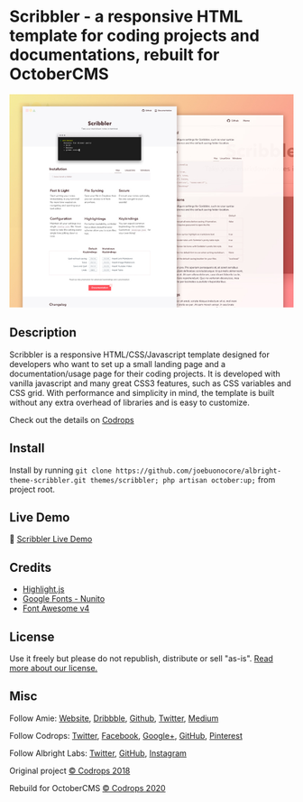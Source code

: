 # Scribbler - a responsive HTML template for coding projects and documentations, rebuilt for OctoberCMS

![Scribbler Screenshot](./assets/images/theme-preview.png)

## Description
Scribbler is a responsive HTML/CSS/Javascript template designed for developers who want to set up a small landing page and a documentation/usage page for their coding projects. It is developed with vanilla javascript and many great CSS3 features, such as CSS variables and CSS grid. With performance and simplicity in mind, the template is built without any extra overhead of libraries and is easy to customize.

Check out the details on [Codrops](https://tympanus.net/codrops/2018/01/12/freebie-scribbler-website-template-html-sketch/)

## Install
Install by running `git clone https://github.com/joebuonocore/albright-theme-scribbler.git themes/scribbler; php artisan october:up;` from project root.

## Live Demo
👋 [Scribbler Live Demo](https://tympanus.net/Freebies/scribbler/)

## Credits
*   [Highlight.js](https://highlightjs.org/)
*   [Google Fonts - Nunito](https://fonts.google.com/specimen/Nunito+Sans)
*   [Font Awesome v4](http://fontawesome.io/)

## License
Use it freely but please do not republish, distribute or sell "as-is". [Read more about our license.](http://tympanus.net/codrops/licensing/)

## Misc

Follow Amie: [Website](https://www.amie-chen.com/), [Dribbble](http://www.dribbble.com/amiechen01), [Github](https://github.com/amiechen), [Twitter](https://twitter.com/hyper_yolo), [Medium](https://medium.com/@hyperyolo)

Follow Codrops: [Twitter](http://www.twitter.com/codrops), [Facebook](http://www.facebook.com/pages/Codrops/159107397912), [Google+](https://plus.google.com/101095823814290637419), [GitHub](https://github.com/codrops), [Pinterest](http://www.pinterest.com/codrops/)

Follow Albright Labs: [Twitter](http://www.twitter.com/albrightlabs), [GitHub](https://github.com/albrightlabs), [Instagram](https://instagram.com/albrightlabs)

Original project
[© Codrops 2018](http://www.codrops.com)

Rebuild for OctoberCMS
[© Codrops 2020](https://albrightlabs.com)
